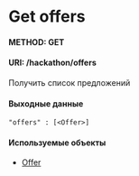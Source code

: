 # Get offers
#### METHOD: GET 
#### URI: /hackathon/offers

Получить список предложений

#### Выходные данные
    
    "offers" : [<Offer>]

#### Используемые объекты

* [Offer](./Offer.md)